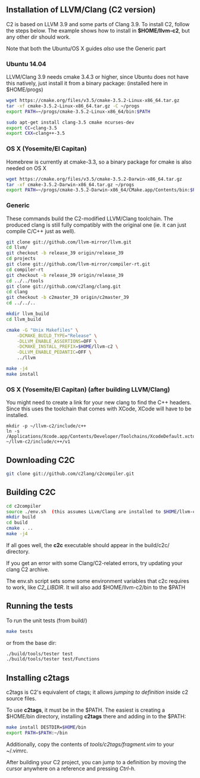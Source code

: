 
## Installation of LLVM/Clang (C2 version)
C2 is based on LLVM 3.9 and some parts of Clang 3.9.
To install C2, follow the steps below. The example shows
how to install in **$HOME/llvm-c2**, but any other dir should work.

Note that both the Ubuntu/OS X guides *also* use the Generic part

### Ubuntu 14.04
LLVM/Clang 3.9 needs cmake 3.4.3 or higher, since Ubuntu does not have
this natively, just install it from a binary package:
(installed here in $HOME/progs)
```bash
wget https://cmake.org/files/v3.5/cmake-3.5.2-Linux-x86_64.tar.gz
tar -xf cmake-3.5.2-Linux-x86_64.tar.gz -C ~/progs
export PATH=~/progs/cmake-3.5.2-Linux-x86_64/bin:$PATH

sudo apt-get install clang-3.5 cmake ncurses-dev
export CC=clang-3.5
export CXX=clang++-3.5
```

### OS X (Yosemite/El Capitan)
Homebrew is currently at cmake-3.3, so a binary package for cmake is also needed on OS X
```bash
wget https://cmake.org/files/v3.5/cmake-3.5.2-Darwin-x86_64.tar.gz
tar -xf cmake-3.5.2-Darwin-x86_64.tar.gz ~/progs
export PATH=~/progs/cmake-3.5.2-Darwin-x86_64/CMake.app/Contents/bin:$PATH
```

### Generic
These commands build the C2-modified LLVM/Clang toolchain. The produced clang is still
fully compatibly with the original one (ie. it can just compile C/C++ just as well).

```bash
git clone git://github.com/llvm-mirror/llvm.git
cd llvm/
git checkout -b release_39 origin/release_39
cd projects
git clone git://github.com/llvm-mirror/compiler-rt.git
cd compiler-rt
git checkout -b release_39 origin/release_39
cd ../../tools
git clone git://github.com/c2lang/clang.git
cd clang
git checkout -b c2master_39 origin/c2master_39
cd ../../..

mkdir llvm_build
cd llvm_build

cmake -G "Unix Makefiles" \
    -DCMAKE_BUILD_TYPE="Release" \
    -DLLVM_ENABLE_ASSERTIONS=OFF \
    -DCMAKE_INSTALL_PREFIX=$HOME/llvm-c2 \
    -DLLVM_ENABLE_PEDANTIC=OFF \
    ../llvm

make -j4
make install
```

### OS X (Yosemite/El Capitan) (after building LLVM/Clang)
You might need to create a link for your new clang to find the C++ headers.
Since this uses the toolchain that comes with XCode, XCode will have to be installed.
```
mkdir -p ~/llvm-c2/include/c++
ln -s /Applications/Xcode.app/Contents/Developer/Toolchains/XcodeDefault.xctoolchain/usr/include/c++/v1 ~/llvm-c2/include/c++/v1
```

## Downloading C2C
```bash
git clone git://github.com/c2lang/c2compiler.git
```

## Building C2C
```bash
cd c2compiler
source ./env.sh  (this assumes LLvm/Clang are installed to $HOME/llvm-c2)
mkdir build
cd build
cmake . ..
make -j4
```
If all goes well, the **c2c** executable should appear in the build/c2c/ directory.

If you get an error with some Clang/C2-related errors, try updating your clang C2 archive.

The env.sh script sets some some environment variables that c2c requires to work,
like *C2_LIBDIR*. It will also add $HOME/llvm-c2/bin to the $PATH


## Running the tests
To run the unit tests (from build/)
```bash
make tests
```

or from the base dir:
```bash
./build/tools/tester test
./build/tools/tester test/Functions
```

## Installing c2tags
c2tags is C2's equivalent of ctags; it allows *jumping to definition* inside c2 source files.

To use **c2tags**, it must be in the $PATH. The easiest is creating a $HOME/bin directory,
installing **c2tags** there and adding in to the $PATH:
```bash
make install DESTDIR=$HOME/bin
export PATH=$PATH:~/bin
```

Additionally, copy the contents of *tools/c2tags/fragment.vim* to your ~/.vimrc.

After building your C2 project, you can jump to a definition by moving the cursor anywhere
on a reference and pressing *Ctrl-h*.

